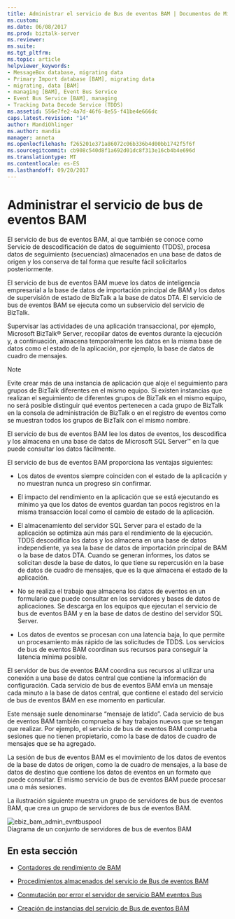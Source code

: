 ```yaml
---
title: Administrar el servicio de Bus de eventos BAM | Documentos de Microsoft
ms.custom: 
ms.date: 06/08/2017
ms.prod: biztalk-server
ms.reviewer: 
ms.suite: 
ms.tgt_pltfrm: 
ms.topic: article
helpviewer_keywords:
- MessageBox database, migrating data
- Primary Import database [BAM], migrating data
- migrating, data [BAM]
- managing [BAM], Event Bus Service
- Event Bus Service [BAM], managing
- Tracking Data Decode Service (TDDS)
ms.assetid: 556e7fe2-4a7d-46f6-8e55-f41be4e666dc
caps.latest.revision: "14"
author: MandiOhlinger
ms.author: mandia
manager: anneta
ms.openlocfilehash: f265201e371a86072c06b336b4d00bb1742f5f6f
ms.sourcegitcommit: cb908c540d8f1a692d01dc8f313e16cb4b4e696d
ms.translationtype: MT
ms.contentlocale: es-ES
ms.lasthandoff: 09/20/2017
---
```

# <a name="managing-the-bam-event-bus-service"></a>Administrar el servicio de bus de eventos BAM
El servicio de bus de eventos BAM, al que también se conoce como Servicio de descodificación de datos de seguimiento (TDDS), procesa datos de seguimiento (secuencias) almacenados en una base de datos de origen y los conserva de tal forma que resulte fácil solicitarlos posteriormente.  
  
 El servicio de bus de eventos BAM mueve los datos de inteligencia empresarial a la base de datos de importación principal de BAM y los datos de supervisión de estado de BizTalk a la base de datos DTA. El servicio de bus de eventos BAM se ejecuta como un subservicio del servicio de BizTalk.  
  
 Supervisar las actividades de una aplicación transaccional, por ejemplo, Microsoft BizTalk® Server, recopilar datos de eventos durante la ejecución y, a continuación, almacena temporalmente los datos en la misma base de datos como el estado de la aplicación, por ejemplo, la base de datos de cuadro de mensajes.  
  
> [!NOTE]
>  Evite crear más de una instancia de aplicación que aloje el seguimiento para grupos de BizTalk diferentes en el mismo equipo. Si existen instancias que realizan el seguimiento de diferentes grupos de BizTalk en el mismo equipo, no será posible distinguir qué eventos pertenecen a cada grupo de BizTalk en la consola de administración de BizTalk o en el registro de eventos como se muestran todos los grupos de BizTalk con el mismo nombre.  
  
 El servicio de bus de eventos BAM lee los datos de eventos, los descodifica y los almacena en una base de datos de Microsoft SQL Server™ en la que puede consultar los datos fácilmente.  
  
 El servicio de bus de eventos BAM proporciona las ventajas siguientes:  
  
-   Los datos de eventos siempre coinciden con el estado de la aplicación y no muestran nunca un progreso sin confirmar.  
  
-   El impacto del rendimiento en la aplicación que se está ejecutando es mínimo ya que los datos de eventos guardan tan pocos registros en la misma transacción local como el cambio de estado de la aplicación.  
  
-   El almacenamiento del servidor SQL Server para el estado de la aplicación se optimiza aún más para el rendimiento de la ejecución. TDDS descodifica los datos y los almacena en una base de datos independiente, ya sea la base de datos de importación principal de BAM o la base de datos DTA. Cuando se generan informes, los datos se solicitan desde la base de datos, lo que tiene su repercusión en la base de datos de cuadro de mensajes, que es la que almacena el estado de la aplicación.  
  
-   No se realiza el trabajo que almacena los datos de eventos en un formulario que puede consultar en los servidores y bases de datos de aplicaciones. Se descarga en los equipos que ejecutan el servicio de bus de eventos BAM y en la base de datos de destino del servidor SQL Server.  
  
-   Los datos de eventos se procesan con una latencia baja, lo que permite un procesamiento más rápido de las solicitudes de TDDS. Los servicios de bus de eventos BAM coordinan sus recursos para conseguir la latencia mínima posible.  
  
 El servidor de bus de eventos BAM coordina sus recursos al utilizar una conexión a una base de datos central que contiene la información de configuración. Cada servicio de bus de eventos BAM envía un mensaje cada minuto a la base de datos central, que contiene el estado del servicio de bus de eventos BAM en ese momento en particular.  
  
 Este mensaje suele denominarse “mensaje de latido”. Cada servicio de bus de eventos BAM también comprueba si hay trabajos nuevos que se tengan que realizar. Por ejemplo, el servicio de bus de eventos BAM comprueba sesiones que no tienen propietario, como la base de datos de cuadro de mensajes que se ha agregado.  
  
 La sesión de bus de eventos BAM es el movimiento de los datos de eventos de la base de datos de origen, como la de cuadro de mensajes, a la base de datos de destino que contiene los datos de eventos en un formato que puede consultar. El mismo servicio de bus de eventos BAM puede procesar una o más sesiones.  
  
 La ilustración siguiente muestra un grupo de servidores de bus de eventos BAM, que crea un grupo de servidores de bus de eventos BAM.  
  
 ![](../core/media/ebiz-bam-admin-evntbuspool.gif "ebiz_bam_admin_evntbuspool")  
Diagrama de un conjunto de servidores de bus de eventos BAM  
  
## <a name="in-this-section"></a>En esta sección  
  
-   [Contadores de rendimiento de BAM](../core/bam-performance-counters.md)  
  
-   [Procedimientos almacenados del servicio de Bus de eventos BAM](../core/bam-event-bus-service-stored-procedures.md)  
  
-   [Conmutación por error el servidor de servicio BAM eventos Bus](../core/bam-event-bus-service-server-failover.md)  
  
-   [Creación de instancias del servicio de Bus de eventos BAM](../core/creating-instances-of-the-bam-event-bus-service.md)